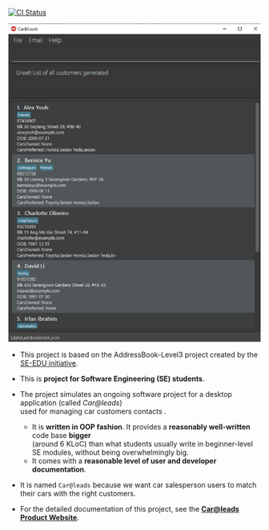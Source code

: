 [![CI Status](https://github.com/AY2021S2-CS2103T-W12-2/tp/workflows/Java%20CI/badge.svg)](https://github.com/AY2021S2-CS2103T-W12-2/tp/actions)

![Ui](docs/images/Ui.png)
* This project is based on the AddressBook-Level3 project created by the [SE-EDU initiative](https://se-education.org).

* This is **project for Software Engineering (SE) students**.<br>
* The project simulates an ongoing software project for a desktop application (called _Car@leads_) <br>
  used for managing car customers contacts .
  * It is **written in OOP fashion**. It provides a **reasonably well-written** code base **bigger** <br>
    (around 6 KLoC) than what students usually write in beginner-level SE modules, without being overwhelmingly big.
  * It comes with a **reasonable level of user and developer documentation**.
* It is named `Car@leads` because we want car salesperson users to match their cars with the right customers.
* For the detailed documentation of this project, see the **[Car@leads Product Website](https://ay2021s2-cs2103t-w12-2.github.io/tp/)**.
